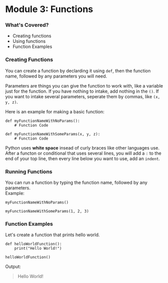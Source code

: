 # Module 3: Functions
### What's Covered?
- Creating functions
- Using functions
- Function Examples

### Creating Functions
You can create a function by declarding it using `def`, then the function name, followed by any parameters you will need.  

Parameters are things you can give the function to work with, like a variable just for the function. If you have nothing to intake, add nothing in the `()`. If you want to intake several parameters, seperate them by commas, like `(x, y, z)`.

Here is an example for making a basic function:
```
def myFunctionNameWithNoParams():
    # Function Code

def myFunctionNameWithSomeParams(x, y, z):
    # Function Code
```

Python uses **white space** insead of curly braces like other languages use. After a functon or conditional that uses several lines, you will add a `:` to the end of your top line, then every line below you want to use, add an `indent`. 


### Running Functions
You can run a function by typing the function name, followed by any parameters.  
Example:
```
myFunctionNameWithNoParams()

myFunctionNameWithSomeParams(1, 2, 3)
```

### Function Examples
Let's create a function that prints hello world.
```
def helloWorldFunction():
    print("Hello World!")

helloWorldFunction()
```
Output:  
> Hello World!
